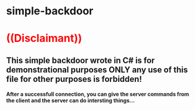 # simple-backdoor
<h1 style="color:red;">((Disclaimant))</h1>

 <h2>This simple backdoor wrote in C# is for demonstrational purposes ONLY any use of this file for other purposes is forbidden!</h2>
 <h4>After a successfull connection, you can give the server commands from the client and the server can do intersting things...</h4>
